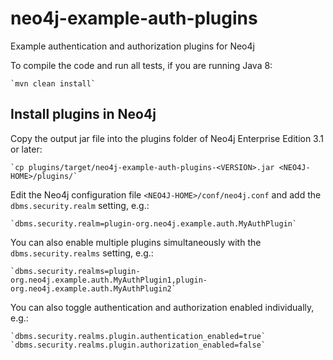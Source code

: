 # neo4j-example-auth-plugins
Example authentication and authorization plugins for Neo4j

To compile the code and run all tests, if you are running Java 8:

    `mvn clean install`

## Install plugins in Neo4j
Copy the output jar file into the plugins folder of Neo4j Enterprise Edition 3.1 or later:

    `cp plugins/target/neo4j-example-auth-plugins-<VERSION>.jar <NEO4J-HOME>/plugins/`

Edit the Neo4j configuration file `<NEO4J-HOME>/conf/neo4j.conf` and add the `dbms.security.realm` setting, e.g.:

    `dbms.security.realm=plugin-org.neo4j.example.auth.MyAuthPlugin`

You can also enable multiple plugins simultaneously with the `dbms.security.realms` setting, e.g.:

    `dbms.security.realms=plugin-org.neo4j.example.auth.MyAuthPlugin1,plugin-org.neo4j.example.auth.MyAuthPlugin2`

You can also toggle authentication and authorization enabled individually, e.g.:

    `dbms.security.realms.plugin.authentication_enabled=true`
    `dbms.security.realms.plugin.authorization_enabled=false`
